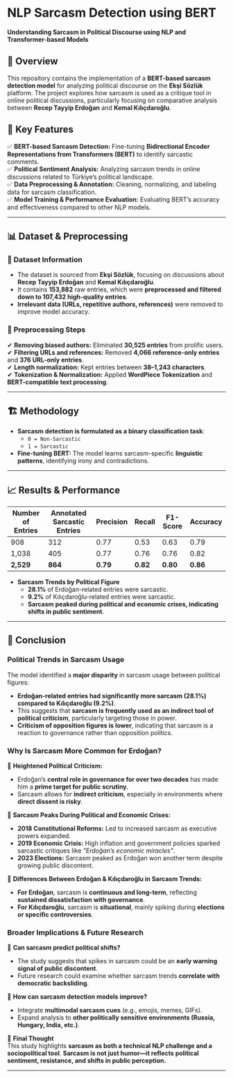 # NLP Sarcasm Detection using BERT  
**Understanding Sarcasm in Political Discourse using NLP and Transformer-based Models**  

## 📌 Overview  
This repository contains the implementation of a **BERT-based sarcasm detection model** for analyzing political discourse on the **Ekşi Sözlük** platform. The project explores how sarcasm is used as a critique tool in online political discussions, particularly focusing on comparative analysis between **Recep Tayyip Erdoğan** and **Kemal Kılıçdaroğlu**.

## 🚀 Key Features  
✅ **BERT-based Sarcasm Detection:** Fine-tuning **Bidirectional Encoder Representations from Transformers (BERT)** to identify sarcastic comments.  
✅ **Political Sentiment Analysis:** Analyzing sarcasm trends in online discussions related to Türkiye’s political landscape.  
✅ **Data Preprocessing & Annotation:** Cleaning, normalizing, and labeling data for sarcasm classification.  
✅ **Model Training & Performance Evaluation:** Evaluating BERT’s accuracy and effectiveness compared to other NLP models.  


---

## 📊 Dataset & Preprocessing  
### 📌 **Dataset Information**  
- The dataset is sourced from **Ekşi Sözlük**, focusing on discussions about **Recep Tayyip Erdoğan** and **Kemal Kılıçdaroğlu**.  
- It contains **153,882** raw entries, which were **preprocessed and filtered down to 107,432 high-quality entries**.  
- **Irrelevant data (URLs, repetitive authors, references)** were removed to improve model accuracy.

### 🔄 **Preprocessing Steps**  
✔ **Removing biased authors:** Eliminated **30,525 entries** from prolific users.  
✔ **Filtering URLs and references:** Removed **4,066 reference-only entries** and **376 URL-only entries**.  
✔ **Length normalization:** Kept entries between **38–1,243 characters**.  
✔ **Tokenization & Normalization:** Applied **WordPiece Tokenization** and **BERT-compatible text processing**.

---

## 🏗️ Methodology  
- **Sarcasm detection is formulated as a binary classification task**:
  - `0 = Non-Sarcastic`
  - `1 = Sarcastic`
- **Fine-tuning BERT:** The model learns sarcasm-specific **linguistic patterns**, identifying irony and contradictions.

---

## 📈 Results & Performance  

| Number of Entries | Annotated Sarcastic Entries | Precision | Recall | F1-Score | Accuracy |
|------------------|----------------------------|-----------|--------|----------|----------|
| 908             | 312                          | 0.77      | 0.53   | 0.63     | 0.79     |
| 1,038           | 405                          | 0.77      | 0.76   | 0.76     | 0.82     |
| **2,529**       | **864**                      | **0.79**  | **0.82**| **0.80** | **0.86** |

- **Sarcasm Trends by Political Figure**  
  - **28.1%** of Erdoğan-related entries were sarcastic.  
  - **9.2%** of Kılıçdaroğlu-related entries were sarcastic.  
  - **Sarcasm peaked during political and economic crises, indicating shifts in public sentiment**.

---

## 📢 Conclusion  

### **Political Trends in Sarcasm Usage**  
The model identified a **major disparity** in sarcasm usage between political figures:  

- **Erdoğan-related entries had significantly more sarcasm (28.1%) compared to Kılıçdaroğlu (9.2%)**.  
- This suggests that **sarcasm is frequently used as an indirect tool of political criticism**, particularly targeting those in power.  
- **Criticism of opposition figures is lower**, indicating that sarcasm is a reaction to governance rather than opposition politics.

### **Why Is Sarcasm More Common for Erdoğan?**  
📌 **Heightened Political Criticism:**  
   - Erdoğan’s **central role in governance for over two decades** has made him a **prime target for public scrutiny**.  
   - Sarcasm allows for **indirect criticism**, especially in environments where **direct dissent is risky**.

📌 **Sarcasm Peaks During Political and Economic Crises:**  
   - **2018 Constitutional Reforms:** Led to increased sarcasm as executive powers expanded.  
   - **2019 Economic Crisis:** High inflation and government policies sparked sarcastic critiques like *"Erdoğan’s economic miracles"*.  
   - **2023 Elections:** Sarcasm peaked as Erdoğan won another term despite growing public discontent.

📌 **Differences Between Erdoğan & Kılıçdaroğlu in Sarcasm Trends:**  
   - **For Erdoğan**, sarcasm is **continuous and long-term**, reflecting **sustained dissatisfaction with governance**.  
   - **For Kılıçdaroğlu**, sarcasm is **situational**, mainly spiking during **elections or specific controversies**.

### **Broader Implications & Future Research**  
📌 **Can sarcasm predict political shifts?**  
   - The study suggests that spikes in sarcasm could be an **early warning signal of public discontent**.  
   - Future research could examine whether sarcasm trends **correlate with democratic backsliding**.  

📌 **How can sarcasm detection models improve?**  
   - Integrate **multimodal sarcasm cues** (e.g., emojis, memes, GIFs).  
   - Expand analysis to **other politically sensitive environments (Russia, Hungary, India, etc.)**.  

📌 **Final Thought**  
This study highlights **sarcasm as both a technical NLP challenge and a sociopolitical tool**. **Sarcasm is not just humor—it reflects political sentiment, resistance, and shifts in public perception.**

---



